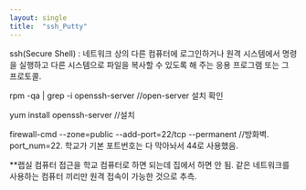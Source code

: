 ```yaml
---
layout: single
title:  "ssh_Putty"
---
```


ssh(Secure Shell) 
: 네트워크 상의 다른 컴퓨터에 로그인하거나 원격 시스템에서 명령을 실행하고 다른 시스템으로 파일을 복사할 수 있도록 해 주는 응용 프로그램 또는 그 프로토콜.



rpm -qa | grep -i openssh-server  //open-server 설치 확인

yum  install openssh-server   //설치

firewall-cmd --zone=public --add-port=22/tcp --permanent  //방화벽. port_num=22. 학교가 기본 포트번호는 다 막아놔서 44로 사용했음.


**랩실 컴퓨터 접근을 학교 컴퓨터로 하면 되는데 집에서 하면 안 됨.  같은 네트워크를 사용하는 컴퓨터 끼리만 원격 접속이 가능한 것으로 추측.
